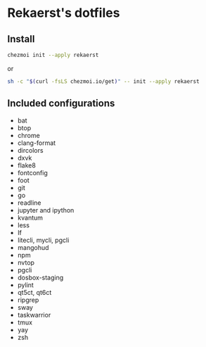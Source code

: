 # Rekaerst's dotfiles

## Install

```bash
chezmoi init --apply rekaerst
```

or

```bash
sh -c "$(curl -fsLS chezmoi.io/get)" -- init --apply rekaerst
```

## Included configurations

- bat
- btop
- chrome
- clang-format
- dircolors
- dxvk
- flake8
- fontconfig
- foot
- git
- go
- readline
- jupyter and ipython
- kvantum
- less
- lf
- litecli, mycli, pgcli
- mangohud
- npm
- nvtop
- pgcli
- dosbox-staging
- pylint
- qt5ct, qt6ct
- ripgrep
- sway
- taskwarrior
- tmux
- yay
- zsh
